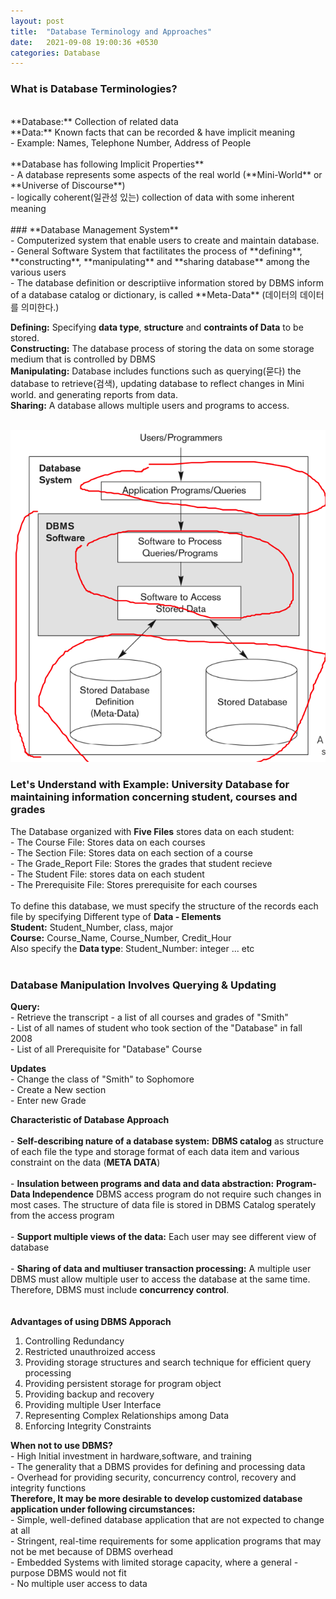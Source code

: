 ```yaml
---
layout: post
title:  "Database Terminology and Approaches"
date:   2021-09-08 19:00:36 +0530
categories: Database
---
```


### **What is Database Terminologies?** <br/>
<br/>
**Database:** Collection of related data <br/>
**Data:** Known facts that can be recorded & have implicit meaning <br/>
	- Example: Names, Telephone Number, Address of People<br/>
	<br/>
**Database has following Implicit Properties**<br/> 
 - A database represents some aspects of the real world (**Mini-World** or **Universe of Discourse**)<br/>
 - logically coherent(일관성 있는) collection of data with some inherent meaning<br/>
 <br/>
### **Database Management System** <br/>
	- Computerized system that enable users to create and maintain database.<br/>
	- General Software System that factilitates the process of **defining**, **constructing**, **manipulating** and **sharing database** among the various users <br/>
	- The database definition or descriptiive information stored by DBMS inform of a database catalog or dictionary, is called **Meta-Data** (데이터의 데이터를 의미한다.) <br/>

**Defining:** Specifying **data type**, **structure** and **contraints of Data** to be stored.<br/>
**Constructing:** The database process of storing the data on some storage medium that is controlled by DBMS<br/>
**Manipulating:** Database includes functions such as querying(묻다) the database to retrieve(검색), updating database to reflect changes in Mini world. and generating reports from data.<br/>
**Sharing:** A database allows multiple users and programs to access.<br/>
<br/>

![Image Alt MemoryLayout](/assets/database.png) <br/>

### Let's Understand with Example: University Database for maintaining information concerning student, courses and grades <br/>

The Database organized with **Five Files** stores data on each student: <br/>
	- The Course File: Stores data on each courses <br/>
	- The Section File: Stores data on each section of a course <br/>
	- The Grade_Report File: Stores the grades that student recieve <br/>
	- The Student File: stores data on each student <br/>
	- The Prerequisite File: Stores prerequisite for each courses <br/>
<br/>
To define this database, we must specify the structure of the records each file by specifying Different type of **Data - Elements** <br/>
**Student:** Student_Number, class, major <br/>
**Course:** Course_Name, Course_Number, Credit_Hour <br/>
Also specify the **Data type**: Student_Number: integer ... etc <br/>
<br/>

### Database Manipulation Involves **Querying & Updating**<br/>
**Query:** <br/>
	- Retrieve the transcript - a list of all courses and grades of "Smith"<br/>
	- List of all names of student who took section of the "Database" in fall 2008 <br/>
	- List of all Prerequisite for "Database" Course <br/>

**Updates** <br/>
	- Change the class of "Smith" to Sophomore <br/>
	- Create a New section <br/>
	- Enter new Grade <br/>

**Characteristic of Database Approach**<br/>
<br/>
	- **Self-describing nature of a database system:** **DBMS catalog** as structure of each file the type and storage format of each data item and various constraint on the data (**META DATA**)<br/>
	<br/>
	- **Insulation between programs and data and data abstraction:** **Program-Data Independence** DBMS access program do not require such changes in most cases. The structure of data file is stored in DBMS Catalog sperately from the access program <br/>
	<br/>
	- **Support multiple views of the data:** Each user may see different view of database <br/>
	<br/>
	- **Sharing of data and multiuser transaction processing:** A multiple user DBMS must allow multiple user to access the database at the same time. Therefore, DBMS must include **concurrency control**. <br/>
	<br/>
<br/>
**Advantages of using DBMS Apporach**<br/>
1. Controlling Redundancy <br/>
2. Restricted unauthroized access <br/>
3. Providing storage structures and search technique for efficient query processing<br/>
4. Providing persistent storage for program object <br/>
5. Providing backup and recovery <br/>
6. Providing multiple User Interface<br/>
7. Representing Complex Relationships among Data <br/>
8. Enforcing Integrity Constraints <br/>

**When not to use DBMS?**<br/>
	- High Initial investment in hardware,software, and training <br/>
	- The generality that a DBMS provides for defining and processing data <br/>
	- Overhead for providing security, concurrency control, recovery and integrity functions <br/>
**Therefore, It may be more desirable to develop customized database application under following circumstances:** <br/>
	- Simple, well-defined database application that are not expected to change at all <br/>
	- Stringent, real-time requirements for some application programs that may not be met because of DBMS overhead <br/>
	- Embedded Systems with limited storage capacity, where a general - purpose DBMS would not fit <br/>
	- No multiple user access to data <br/>





	
